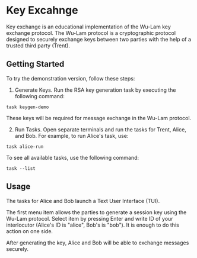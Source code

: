 # Key Excahnge
Key exchange is an educational implementation of the Wu-Lam key exchange protocol. The Wu-Lam protocol is a cryptographic protocol designed to securely exchange keys between two parties with the help of a trusted third party (Trent).

## Getting Started
To try the demonstration version, follow these steps:

1. Generate Keys. Run the RSA key generation task by executing the following command:
```
task keygen-demo
```
These keys will be required for message exchange in the Wu-Lam protocol.

2. Run Tasks. Open separate terminals and run the tasks for Trent, Alice, and Bob. For example, to run Alice's task, use:
```
task alice-run
```

To see all available tasks, use the following command:
```
task --list
```

## Usage
The tasks for Alice and Bob launch a Text User Interface (TUI).

The first menu item allows the parties to generate a session key using the Wu-Lam protocol. Select item by pressing Enter and write ID of your interlocutor (Alice's ID is "alice", Bob's is "bob"). It is enough to do this action on one side.

After generating the key, Alice and Bob will be able to exchange messages securely.